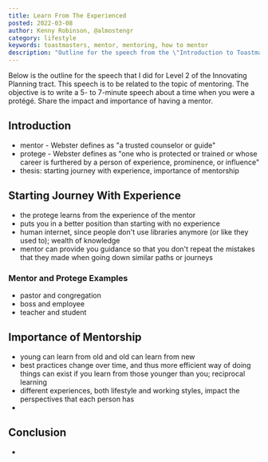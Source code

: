 ```yaml
---
title: Learn From The Experienced
posted: 2022-03-08
author: Kenny Robinson, @almostengr
category: lifestyle
keywords: toastmasters, mentor, mentoring, how to mentor
description: "Outline for the speech from the \"Introduction to Toastmasters Mentoring\""
---
```


Below is the outline for the speech that I did for Level 2 of the Innovating Planning tract. 
This speech is to be related to the topic of mentoring. 
The objective is to write
a 5- to 7-minute speech about a time when you were a protégé. Share the impact and importance of having a mentor.

## Introduction

* mentor - Webster defines as "a trusted counselor or guide"
* protege - Webster defines as "one who is protected or trained or whose career is furthered by a person of experience, prominence, or influence"
* thesis: starting journey with experience, importance of mentorship 

## Starting Journey With Experience

* the protege learns from the experience of the mentor
* puts you in a better position than starting with no experience
* human internet, since people don't use libraries anymore (or like they used to); wealth of knowledge
* mentor can provide you guidance so that you don't repeat the mistakes that 
they made when going down similar paths or journeys

### Mentor and Protege Examples

* pastor and congregation
* boss and employee
* teacher and student

## Importance of Mentorship

* young can learn from old and old can learn from new
* best practices change over time, and thus more efficient way of doing things can exist if you learn 
from those younger than you; reciprocal learning
* different experiences, both lifestyle and working styles, impact the perspectives that each person has
* 

## Conclusion

* 
